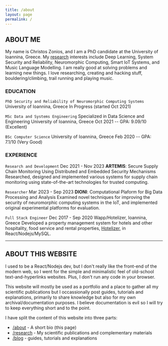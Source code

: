```yaml
---
title: /about
layout: page
permalink: /
---
```


## ABOUT ME

My name is Christos Zonios, and I am a PhD candidate at the University of Ioannina, Greece.
My [research](/research) interests include Deep Learning, System Security and Reliability, Neuromorphic Computing, Smart IoT Systems, and Music Language Modelling.
I am really good at solving problems and learning new things. I love researching, creating and hacking stuff, bouldering/climbing, trail running and playing music.

### EDUCATION

`PhD Security and Reliability of Neuromorphic Computing Systems`
University of Ioannina, Greece
In Progress (started Oct 2021)

`MSc Data and Systems Engineering`
Specialized in Data Science and Engineering
University of Ioannina, Greece
Oct 2021 -- GPA: 9.09/10 (Excellent)

`BSc Computer Science`
University of Ioannina, Greece
Feb 2020 -- GPA: 7.1/10 (Very Good)

### EXPERIENCE

`Research and Development`
Dec 2021 - Nov 2023
**ARTEMIS**: Secure Supply Chain Monitoring Using Distributed and Embedded Security Mechanisms
Researched, designed and implemented various systems for supply chain monitoring using state-of-the-art technologies for trusted computing.

`Researcher`
Mar 2023 - Sep 2023
**DIONI**: Computational Plaform for Big Data Processing and Analysis
Examined novel techniques for improving the security of neuromorphic computing systems in the IoT, and implemented original experimental platforms for evaluation.

`Full Stack Engineer`
Dec 2017 - Sep 2020
Wapp/Hotelizer, Ioannina, Greece
Developed a property management system for hotels and other hospitality, food service and rental properties, [Hotelizer](https://hotelizer.net), in React/Nodejs/MySQL.

---

## ABOUT THIS WEBSITE

I used to be a React/Nodejs dev, but I don't really like the front-end of the modern web, so I went for the simple and minimalistic feel of old-school text-and-hyperlinks websites. Plus, I don't run any code in your browser.

This website will mostly be used as a portfolio and a place to gather all my scientific publications but I occassionally post guides, tutorials and explanations, primarily to share knowledge but also for my own archival/documentation purposes.
I believe documentation is evil so I will try to keep everything short and to the point.

I have split the content of this website into three parts:

* [/about](/) - A short bio (this page)
* [/research](/research) - My scientific publications and complementary materials
* [/blog](/blog) - guides, tutorials and explanations

<!--
a given wire happens to be carrying \\(\lvert 0\rangle \\).
By that we mean that it's carrying the linear combination
$$\begin{psmallmatrix} 1 \\ 0 \end{psmallmatrix}$$
-->
